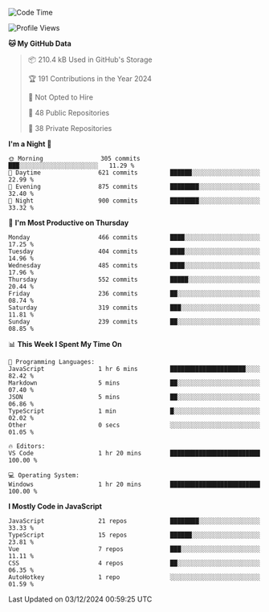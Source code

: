 <!--START_SECTION:waka-->
![Code Time](http://img.shields.io/badge/Code%20Time-874%20hrs%2044%20mins-blue)

![Profile Views](http://img.shields.io/badge/Profile%20Views-0-blue)

**🐱 My GitHub Data** 

> 📦 210.4 kB Used in GitHub's Storage 
 > 
> 🏆 191 Contributions in the Year 2024
 > 
> 🚫 Not Opted to Hire
 > 
> 📜 48 Public Repositories 
 > 
> 🔑 38 Private Repositories 
 > 
**I'm a Night 🦉** 

```text
🌞 Morning                305 commits         ███░░░░░░░░░░░░░░░░░░░░░░   11.29 % 
🌆 Daytime                621 commits         ██████░░░░░░░░░░░░░░░░░░░   22.99 % 
🌃 Evening                875 commits         ████████░░░░░░░░░░░░░░░░░   32.40 % 
🌙 Night                  900 commits         ████████░░░░░░░░░░░░░░░░░   33.32 % 
```
📅 **I'm Most Productive on Thursday** 

```text
Monday                   466 commits         ████░░░░░░░░░░░░░░░░░░░░░   17.25 % 
Tuesday                  404 commits         ████░░░░░░░░░░░░░░░░░░░░░   14.96 % 
Wednesday                485 commits         ████░░░░░░░░░░░░░░░░░░░░░   17.96 % 
Thursday                 552 commits         █████░░░░░░░░░░░░░░░░░░░░   20.44 % 
Friday                   236 commits         ██░░░░░░░░░░░░░░░░░░░░░░░   08.74 % 
Saturday                 319 commits         ███░░░░░░░░░░░░░░░░░░░░░░   11.81 % 
Sunday                   239 commits         ██░░░░░░░░░░░░░░░░░░░░░░░   08.85 % 
```


📊 **This Week I Spent My Time On** 

```text
💬 Programming Languages: 
JavaScript               1 hr 6 mins         █████████████████████░░░░   82.42 % 
Markdown                 5 mins              ██░░░░░░░░░░░░░░░░░░░░░░░   07.40 % 
JSON                     5 mins              ██░░░░░░░░░░░░░░░░░░░░░░░   06.86 % 
TypeScript               1 min               █░░░░░░░░░░░░░░░░░░░░░░░░   02.02 % 
Other                    0 secs              ░░░░░░░░░░░░░░░░░░░░░░░░░   01.05 % 

🔥 Editors: 
VS Code                  1 hr 20 mins        █████████████████████████   100.00 % 

💻 Operating System: 
Windows                  1 hr 20 mins        █████████████████████████   100.00 % 
```

**I Mostly Code in JavaScript** 

```text
JavaScript               21 repos            ████████░░░░░░░░░░░░░░░░░   33.33 % 
TypeScript               15 repos            ██████░░░░░░░░░░░░░░░░░░░   23.81 % 
Vue                      7 repos             ███░░░░░░░░░░░░░░░░░░░░░░   11.11 % 
CSS                      4 repos             ██░░░░░░░░░░░░░░░░░░░░░░░   06.35 % 
AutoHotkey               1 repo              ░░░░░░░░░░░░░░░░░░░░░░░░░   01.59 % 
```




 Last Updated on 03/12/2024 00:59:25 UTC
<!--END_SECTION:waka-->
